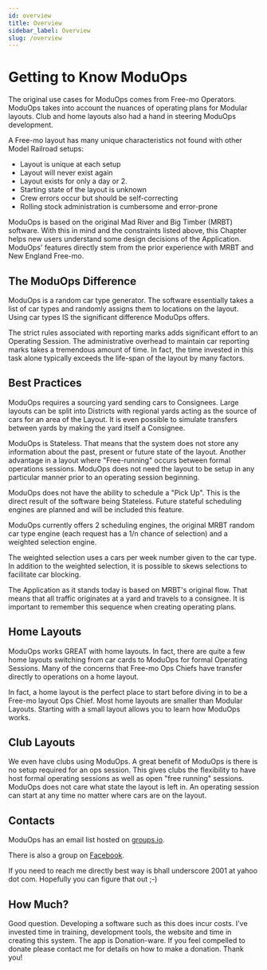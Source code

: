 ```yaml
---
id: overview
title: Overview
sidebar_label: Overview
slug: /overview
---
```


# Getting to Know ModuOps

The original use cases for ModuOps comes from Free-mo Operators. ModuOps takes into account the nuances of operating plans for Modular layouts. Club and home layouts also had a hand in steering ModuOps development.

A Free-mo layout has many unique characteristics not found with other Model Railroad setups:

- Layout is unique at each setup
- Layout will never exist again
- Layout exists for only a day or 2.
- Starting state of the layout is unknown
- Crew errors occur but should be self-correcting
- Rolling stock administration is cumbersome and error-prone

ModuOps is based on the original Mad River and Big Timber (MRBT) software. With this in mind and the constraints listed above, this Chapter helps new users understand some design decisions of the Application. ModuOps' features directly stem from the prior experience with MRBT and New England Free-mo.

## The ModuOps Difference

ModuOps is a random car type generator. The software essentially takes a list of car types and randomly assigns them to locations on the layout. Using car types IS the significant difference ModuOps offers.

The strict rules associated with reporting marks adds significant effort to an Operating Session. The administrative overhead to maintain car reporting marks takes a tremendous amount of time. In fact, the time invested in this task alone typically exceeds the life-span of the layout by many factors.

## Best Practices

ModuOps requires a sourcing yard sending cars to Consignees. Large layouts can be split into Districts with regional yards acting as the source of cars for an area of the Layout. It is even possible to simulate transfers between yards by making the yard itself a Consignee.

ModuOps is Stateless. That means that the system does not store any information about the past, present or future state of the layout. Another advantage in a layout where "Free-running" occurs between formal operations sessions. ModuOps does not need the layout to be setup in any particular manner prior to an operating session beginning.

ModuOps does not have the ability to schedule a "Pick Up". This is the direct result of the software being Stateless. Future stateful scheduling engines are planned and will be included this feature.

ModuOps currently offers 2 scheduling engines, the original MRBT random car type engine (each request has a 1/n chance of selection) and a weighted selection engine.

The weighted selection uses a cars per week number given to the car type. In addition to the weighted selection, it is possible to skews selections to facilitate car blocking.

The Application as it stands today is based on MRBT's original flow. That means that all traffic originates at a yard and travels to a consignee. It is important to remember this sequence when creating operating plans.

## Home Layouts

ModuOps works GREAT with home layouts. In fact, there are quite a few home layouts switching from car cards to ModuOps for formal Operating Sessions. Many of the concerns that Free-mo Ops Chiefs have transfer directly to operations on a home layout.

In fact, a home layout is the perfect place to start before diving in to be a Free-mo layout Ops Chief. Most home layouts are smaller than Modular Layouts. Starting with a small layout allows you to learn how ModuOps works.

## Club Layouts

We even have clubs using ModuOps. A great benefit of ModuOps is there is no setup required for an ops session. This gives clubs the flexibility to have host formal operating sessions as well as open "free running" sessions. ModuOps does not care what state the layout is left in. An operating session can start at any time no matter where cars are on the layout.

## Contacts

ModuOps has an email list hosted on [groups.io](https://groups.io/g/moduops/topics).

There is also a group on [Facebook](https://www.facebook.com/groups/1029861033780522).

If you need to reach me directly best way is bhall underscore 2001 at yahoo dot com. Hopefully you can figure that out ;-)

## How Much?

Good question. Developing a software such as this does incur costs. I've invested time in training, development tools, the website and time in creating this system. The app is Donation-ware. If you feel compelled to donate please contact me for details on how to make a donation. Thank you!
